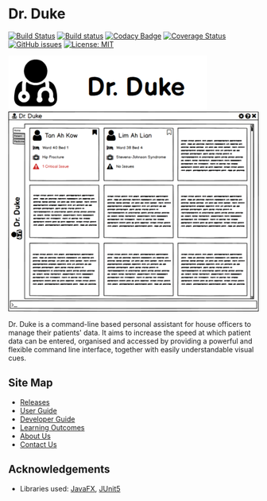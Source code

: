 # Dr. Duke

[![Build Status](https://travis-ci.org/AY1920S1-CS2113-T14-1/main.svg?branch=master)](https://travis-ci.org/AY1920S1-CS2113-T14-1/main)
[![Build status](https://ci.appveyor.com/api/projects/status/p77vjrh7tnnenpcg?svg=true)](https://ci.appveyor.com/project/gowgos5/main)
[![Codacy Badge](https://api.codacy.com/project/badge/Grade/5b8e345cbbcf4fd682c71bca9677f1be)](https://www.codacy.com/manual/gowgos5/main?utm_source=github.com&amp;utm_medium=referral&amp;utm_content=AY1920S1-CS2113-T14-1/main&amp;utm_campaign=Badge_Grade)
[![Coverage Status](https://coveralls.io/repos/github/AY1920S1-CS2113-T14-1/main/badge.svg?branch=master)](https://coveralls.io/github/AY1920S1-CS2113-T14-1/main?branch=master)
[![GitHub issues](https://img.shields.io/github/issues/AY1920S1-CS2113-T14-1/main)](https://github.com/AY1920S1-CS2113-T14-1/main/issues)
[![License: MIT](https://img.shields.io/badge/License-MIT-blue.svg)](https://opensource.org/licenses/MIT)

<img src="docs/images/Logo.png" width=400>
<img src="docs/images/Ui.png" width=600>

Dr. Duke is a command-line based personal assistant for house officers to manage their patients' data. It aims to increase the speed at which patient data can be entered, organised and accessed by providing a powerful and flexible command line interface, together with easily understandable visual cues.

## Site Map

* [Releases](https://github.com/AY1920S1-CS2113-T14-1/main/releases)
* [User Guide](docs/UserGuide.adoc)
* [Developer Guide](docs/DeveloperGuide.adoc)
* [Learning Outcomes](docs/LearningOutcomes.adoc)
* [About Us](docs/AboutUs.adoc)
* [Contact Us](docs/ContactUs.adoc)

## Acknowledgements

* Libraries used: [JavaFX](https://openjfx.io/), [JUnit5](https://github.com/junit-team/junit5)
